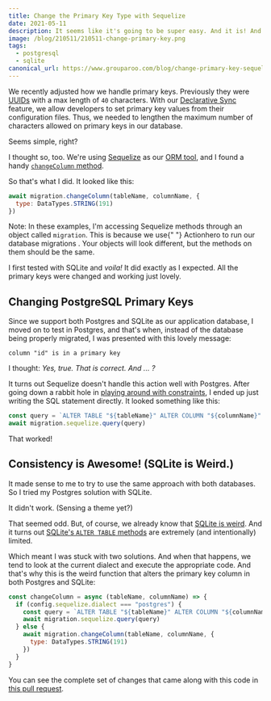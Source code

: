 ```yaml
---
title: Change the Primary Key Type with Sequelize
date: 2021-05-11
description: It seems like it's going to be super easy. And it is! And then it's not.
image: /blog/210511/210511-change-primary-key.png
tags:
  - postgresql
  - sqlite
canonical_url: https://www.grouparoo.com/blog/change-primary-key-sequelize
---
```


We recently adjusted how we handle primary keys. Previously they were [UUIDs](https://en.wikipedia.org/wiki/Universally_unique_identifier) with a max length of `40` characters. With our [Declarative Sync](/blog/declarative-data-sync) feature, we allow developers to set primary key values from their configuration files. Thus, we needed to lengthen the maximum number of characters allowed on primary keys in our database.

Seems simple, right?

I thought so, too. We're using [Sequelize](https://sequelize.org/) as our [ORM tool](https://en.wikipedia.org/wiki/Object%E2%80%93relational_mapping), and I found a handy [`changeColumn` method](https://sequelize.org/master/manual/query-interface.html#changing-the-datatype-of-a-column).

So that's what I did. It looked like this:

```js
await migration.changeColumn(tableName, columnName, {
  type: DataTypes.STRING(191)
})
```

<Alert variant="primary">
  Note: In these examples, I'm accessing Sequelize methods through an object
  called <code>migration</code>. This is because we use{" "}
  <Link href="https://github.com/actionhero/ah-sequelize-plugin#migrations">
    Actionhero to run our database migrations
  </Link>
  . Your objects will look different, but the methods on them should be the same.
</Alert>

I first tested with SQLite and _voila!_ It did exactly as I expected. All the primary keys were changed and working just lovely.

## Changing PostgreSQL Primary Keys

Since we support both Postgres and SQLite as our application database, I moved on to test in Postgres, and that's when, instead of the database being properly migrated, I was presented with this lovely message:

    column "id" is in a primary key

I thought: _Yes, true. That is correct. And ... ?_

It turns out Sequelize doesn't handle this action well with Postgres. After going down a rabbit hole in [playing around with constraints](https://www.postgresql.org/docs/13/ddl-constraints.html), I ended up just writing the SQL statement directly. It looked something like this:

```js
const query = `ALTER TABLE "${tableName}" ALTER COLUMN "${columnName}" SET DATA TYPE varchar(${maxIdLength}); `
await migration.sequelize.query(query)
```

That worked!

## Consistency is Awesome! (SQLite is Weird.)

It made sense to me to try to use the same approach with both databases. So I tried my Postgres solution with SQLite.

It didn't work. (Sensing a theme yet?)

That seemed odd. But, of course, we already know that [SQLite is weird](/blog/7-awesome-sqlite-quirks). And it turns out [SQLite's `ALTER TABLE` methods](https://sqlite.org/lang_altertable.html) are extremely (and intentionally) limited.

Which meant I was stuck with two solutions. And when that happens, we tend to look at the current dialect and execute the appropriate code. And that's why this is the weird function that alters the primary key column in both Postgres and SQLite:

```js
const changeColumn = async (tableName, columnName) => {
  if (config.sequelize.dialect === "postgres") {
    const query = `ALTER TABLE "${tableName}" ALTER COLUMN "${columnName}" SET DATA TYPE varchar(${maxIdLength}); `
    await migration.sequelize.query(query)
  } else {
    await migration.changeColumn(tableName, columnName, {
      type: DataTypes.STRING(191)
    })
  }
}
```

You can see the complete set of changes that came along with this code in [this pull request](https://github.com/grouparoo/grouparoo/pull/1764).
